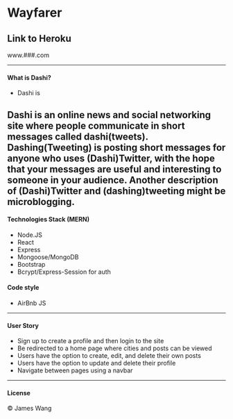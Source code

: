 # Wayfarer

## Link to Heroku
www.###.com

-------------------------------------------
#### What is Dashi?

- Dashi is 

Dashi is an online news and social networking site where people communicate in short messages called dashi(tweets). Dashing(Tweeting) is posting short messages for anyone who uses (Dashi)Twitter, with the hope that your messages are useful and interesting to someone in your audience. Another description of (Dashi)Twitter and (dashing)tweeting might be microblogging.
-------------------------------------------

#### Technologies Stack (MERN)
- Node.JS
- React
- Express
- Mongoose/MongoDB
- Bootstrap
- Bcrypt/Express-Session for auth

#### Code style
- AirBnb JS

-----------------------------------------------------------------------------------
#### User Story
- Sign up to create a profile and then login to the site
- Be redirected to a home page where cities and posts can be viewed
- Users have the option to create, edit, and delete their own posts
- Users have the option to update and delete their profile
- Navigate between pages using a navbar


-------------------------------------------------------------------------------------------

#### License
© James Wang







